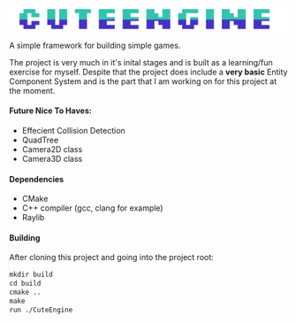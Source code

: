 ![Alt text](assets/Engine-Logo-TwoTone.png?raw=true "Title")

A simple framework for building simple games.


The project is very much in it's inital stages and is built as a learning/fun exercise for myself.
Despite that the project does include a **very basic** Entity Component System and is the part
that I am working on for this project at the moment.

#### Future Nice To Haves:

* Effecient Collision Detection
* QuadTree
* Camera2D class
* Camera3D class

#### Dependencies

* CMake
* C++ compiler (gcc, clang for example)
* Raylib

#### Building

After cloning this project and going into the project root:

```
mkdir build
cd build 
cmake ..
make
run ./CuteEngine
```


